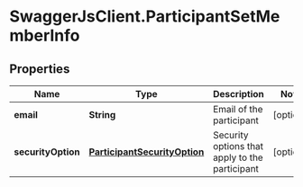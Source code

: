 # SwaggerJsClient.ParticipantSetMemberInfo

## Properties
Name | Type | Description | Notes
------------ | ------------- | ------------- | -------------
**email** | **String** | Email of the participant | [optional] 
**securityOption** | [**ParticipantSecurityOption**](ParticipantSecurityOption.md) | Security options that apply to the participant | [optional] 


